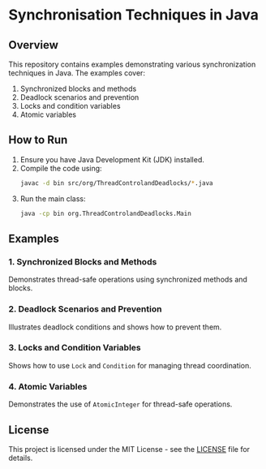 # Synchronisation Techniques in Java

## Overview

This repository contains examples demonstrating various synchronization techniques in Java. The examples cover:

1. Synchronized blocks and methods
2. Deadlock scenarios and prevention
3. Locks and condition variables
4. Atomic variables

## How to Run

1. Ensure you have Java Development Kit (JDK) installed.
2. Compile the code using:
    ```sh
    javac -d bin src/org/ThreadControlandDeadlocks/*.java
    ```
3. Run the main class:
    ```sh
    java -cp bin org.ThreadControlandDeadlocks.Main
    ```

## Examples

### 1. Synchronized Blocks and Methods

Demonstrates thread-safe operations using synchronized methods and blocks.

### 2. Deadlock Scenarios and Prevention

Illustrates deadlock conditions and shows how to prevent them.

### 3. Locks and Condition Variables

Shows how to use `Lock` and `Condition` for managing thread coordination.

### 4. Atomic Variables

Demonstrates the use of `AtomicInteger` for thread-safe operations.

## License

This project is licensed under the MIT License - see the [LICENSE](LICENSE) file for details.
